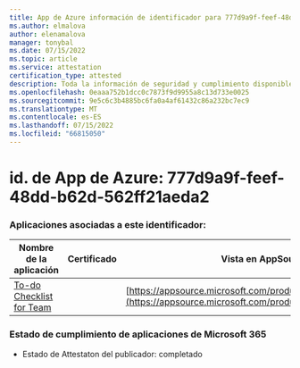 ```yaml
---
title: App de Azure información de identificador para 777d9a9f-feef-48dd-b62d-562ff21aeda2
ms.author: elmalova
author: elenamalova
manager: tonybal
ms.date: 07/15/2022
ms.topic: article
ms.service: attestation
certification_type: attested
description: Toda la información de seguridad y cumplimiento disponible para 777d9a9f-feef-48dd-b62d-562ff21aeda2.
ms.openlocfilehash: 0eaaa752b1dcc0c7873f9d9955a8c13d733e0025
ms.sourcegitcommit: 9e5c6c3b4885bc6fa0a4af61432c86a232bc7ec9
ms.translationtype: MT
ms.contentlocale: es-ES
ms.lasthandoff: 07/15/2022
ms.locfileid: "66815050"
---
```

# <a name="azure-app-id-777d9a9f-feef-48dd-b62d-562ff21aeda2"></a>id. de App de Azure: 777d9a9f-feef-48dd-b62d-562ff21aeda2


### <a name="apps-associated-with-this-id"></a>Aplicaciones asociadas a este identificador:
| **Nombre de la aplicación** | **Certificado** | **Vista en AppSource** |
|--------------|---------------|-----------------------|
| [To-do Checklist for Team](../forward/WA200004362.md) |  | [https://appsource.microsoft.com/product/office/WA200004362](https://appsource.microsoft.com/product/office/WA200004362) |

### <a name="microsoft-365-app-compliance-status"></a>Estado de cumplimiento de aplicaciones de Microsoft 365
- Estado de Attestaton del publicador: completado
